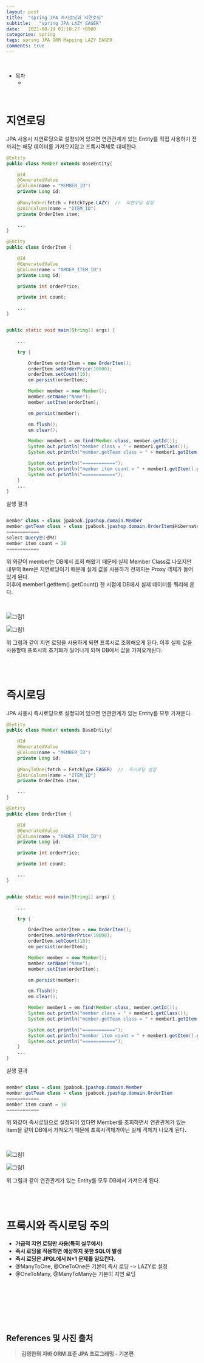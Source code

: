 ```yaml
---
layout: post
title:  "spring JPA 즉시로딩과 지연로딩"
subtitle:   "spring JPA LAZY EAGER"
date:   2021-08-19 01:10:27 +0900
categories: spring
tags: spring JPA ORM Mapping LAZY EAGER
comments: true
---
```



<br>

- 목차
	- [](#)
<br>

# 지연로딩

JPA 사용시 지연로딩으로 설정되어 있으면 연관관계가 있는 Entity를 직접 사용하기 전까지는 해당 데이터를 가져오지않고 프록시객체로 대체한다.

```java
@Entity
public class Member extends BaseEntity{

    @Id
    @GeneratedValue
    @Column(name = "MEMBER_ID")
    private Long id;
    
    @ManyToOne(fetch = FetchType.LAZY)  //  지연로딩 설정
    @JoinColumn(name = "ITEM_ID")
    private OrderItem item;

    ...
}

@Entity
public class OrderItem {

    @Id
    @GeneratedValue
    @Column(name = "ORDER_ITEM_ID")
    private Long id;

    private int orderPrice;

    private int count;

    ...
}


public static void main(String[] args) {

    ...

    try {

        OrderItem orderItem = new OrderItem();
        orderItem.setOrderPrice(10000);
        orderItem.setCount(10);
        em.persist(orderItem);

        Member member = new Member();
        member.setName("Name");
        member.setItem(orderItem);

        em.persist(member);

        em.flush();
        em.clear();

        Member member1 = em.find(Member.class, member.getId());
        System.out.println("member class = " + member1.getClass());
        System.out.println("member.getTeam class = " + member1.getItem().getClass());

        System.out.println("============");
        System.out.println("member item count = " + member1.getItem().getCount());
        System.out.println("============");
    }
    ...
}
```

실행 결과

```java

member class = class jpabook.jpashop.domain.Member
member.getTeam class = class jpabook.jpashop.domain.OrderItem$HibernateProxy$bLxZIBuN
============
select Query문(생략)
member item count = 10
============
```

위 와같이 member는 DB에서 조회 해왔기 때문에 실제 Member Class로 나오지만 내부의 Item은 지연로딩이기 때문에 실제 값을 사용하기 전까지는 Proxy 객체가 들어있게 된다. <br>
이후에 member1.getItem().getCount() 한 시점에 DB에서 실제 데이터를 쿼리해 온다.

<br>

![그림1](https://sehwan-choi.github.io/assets/img/spring/JPA-MAPPING4/jpa5.jpg)

![그림1](https://sehwan-choi.github.io/assets/img/spring/JPA-MAPPING4/jpa6.jpg)

위 그림과 같이 지연 로딩을 사용하게 되면 프록시로 조회해오게 된다. 이후 실제 값을 사용할때 프록시의 초기화가 일어나게 되며 DB에서 값을 가져오게된다.

<br><br>

# 즉시로딩

JPA 사용시 즉시로딩으로 설정되어 있으면 연관관계가 있는 Entity를 모두 가져온다.

```java
@Entity
public class Member extends BaseEntity{

    @Id
    @GeneratedValue
    @Column(name = "MEMBER_ID")
    private Long id;
    
    @ManyToOne(fetch = FetchType.EAGER)  //  즉시로딩 설정
    @JoinColumn(name = "ITEM_ID")
    private OrderItem item;

    ...
}

@Entity
public class OrderItem {

    @Id
    @GeneratedValue
    @Column(name = "ORDER_ITEM_ID")
    private Long id;

    private int orderPrice;

    private int count;

    ...
}


public static void main(String[] args) {

    ...

    try {

        OrderItem orderItem = new OrderItem();
        orderItem.setOrderPrice(10000);
        orderItem.setCount(10);
        em.persist(orderItem);

        Member member = new Member();
        member.setName("Name");
        member.setItem(orderItem);

        em.persist(member);

        em.flush();
        em.clear();

        Member member1 = em.find(Member.class, member.getId());
        System.out.println("member class = " + member1.getClass());
        System.out.println("member.getTeam class = " + member1.getItem().getClass());

        System.out.println("============");
        System.out.println("member item count = " + member1.getItem().getCount());
        System.out.println("============");
    }
    ...
}
```

실행 결과

```java

member class = class jpabook.jpashop.domain.Member
member.getTeam class = class jpabook.jpashop.domain.OrderItem
============
member item count = 10
============
```

위 와같이 즉시로딩으로 설정되어 있다면 Member를 조회하면서 연관관계가 있는 Item을 같이 DB에서 가져오기 때문에 프록시객체가아닌 실제 객체가 나오게 된다.

<br>

![그림1](https://sehwan-choi.github.io/assets/img/spring/JPA-MAPPING4/jpa7.jpg)

![그림1](https://sehwan-choi.github.io/assets/img/spring/JPA-MAPPING4/jpa8.jpg)

위 그림과 같이 연관관계가 있는 Entity를 모두 DB에서 가져오게 된다.

<br><br>

# 프록시와 즉시로딩 주의
- __가급적 지연 로딩만 사용(특히 실무에서)__
- __즉시 로딩을 적용하면 예상하지 못한 SQL이 발생__
- __즉시 로딩은 JPQL에서 N+1 문제를 일으킨다.__
- @ManyToOne, @OneToOne은 기본이 즉시 로딩 -> LAZY로 설정
- @OneToMany, @ManyToMany는 기본이 지연 로딩

<br><br>

<br><br><br>
## References 및 사진 출처

> __김영한의 자바 ORM 표준 JPA 프로그래밍 - 기본편__